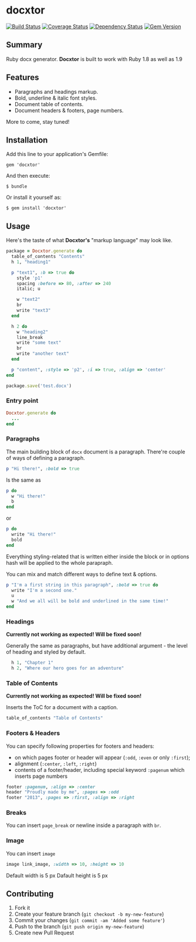 docxtor
========

[![Build Status](https://travis-ci.org/docxtor/docxtor.png?branch=master)](https://travis-ci.org/docxtor/docxtor)
[![Coverage Status](https://coveralls.io/repos/docxtor/docxtor/badge.png)](https://coveralls.io/r/docxtor/docxtor)
[![Dependency Status](https://gemnasium.com/docxtor/docxtor.png)](https://gemnasium.com/docxtor/docxtor)
[![Gem Version](http://stillmaintained.com/docxtor/docxtor.png)](http://stillmaintained.com/docxtor/docxtor)

## Summary

Ruby docx generator.
**Docxtor** is built to work with Ruby 1.8 as well as 1.9

## Features

- Paragraphs and headings markup.
- Bold, underline & italic font styles.
- Document table of contents.
- Document headers & footers, page numbers.

More to come, stay tuned!

## Installation

Add this line to your application's Gemfile:

    gem 'docxtor'

And then execute:

    $ bundle

Or install it yourself as:

    $ gem install 'docxtor'

## Usage

Here's the taste of what **Docxtor's** "markup language" may look like.

```ruby
package = Docxtor.generate do
  table_of_contents "Contents"
  h 1, "heading1"

  p "text1", :b => true do
    style 'p1'
    spacing :before => 80, :after => 240
    italic; u

    w "text2"
    br
    write "text3"
  end

  h 2 do
    w "heading2"
    line_break
    write "some text"
    br
    write "another text"
  end

  p "content", :style => 'p2', :i => true, :align => 'center'
end

package.save('test.docx')
```

### Entry point

```ruby
Docxtor.generate do
  ...
end
```

### Paragraphs

The main building block of `docx` document is a paragraph. There're couple of ways of defining a paragraph.

```ruby
p "Hi there!", :bold => true
```

Is the same as

```ruby
p do
  w "Hi there!"
  b
end
```

or

```ruby
p do
  write "Hi there!"
  bold
end
```

Everything styling-related that is written either inside the block or in options hash will be applied to the whole parapraph.

You can mix and match different ways to define text & options.

```ruby
p "I'm a first string in this paragraph", :bold => true do
  write "I'm a second one."
  u
  w "And we all will be bold and underlined in the same time!"
end
```

### Headings

**Currently not working as expected! Will be fixed soon!**

Generally the same as paragraphs, but have additional argument - the level of heading and styled by default.

```ruby
  h 1, "Chapter 1"
  h 2, "Where our hero goes for an adventure"
```

### Table of Contents

**Currently not working as expected! Will be fixed soon!**

Inserts the ToC for a document with a caption.

```ruby
table_of_contents "Table of Contents"
```

### Footers & Headers

You can specify following properties for footers and headers:

- on which pages footer or header will appear (`:odd`, `:even` or only `:first`);
- alignment (`:center`, `:left`, `:right`)
- contents of a footer/header, including special keyword `:pagenum` which inserts page numbers

```ruby
footer :pagenum, :align => :center
header "Proudly made by me", :pages => :odd
footer "2013", :pages => :first, :align => :right
```

### Breaks

You can insert `page_break` or newline inside a paragraph with `br`.

### Image

You can insert `image` 
```ruby
image link_image, :width => 10, :height => 10
```
Default width is 5 px
Dafault height is 5 px

## Contributing

1. Fork it
2. Create your feature branch (`git checkout -b my-new-feature`)
3. Commit your changes (`git commit -am 'Added some feature'`)
4. Push to the branch (`git push origin my-new-feature`)
5. Create new Pull Request
